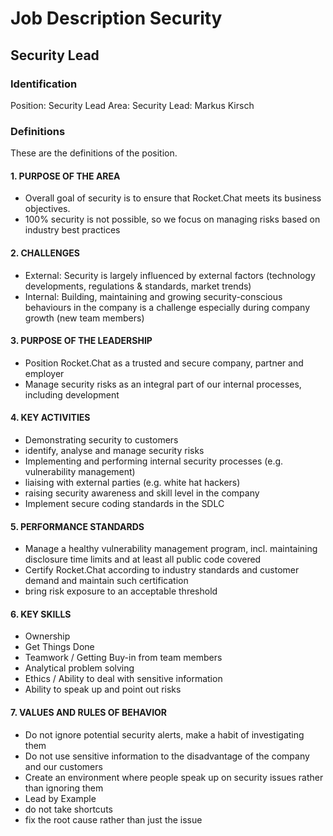 # Job Description Security

## Security Lead

### Identification

Position: Security Lead
Area: Security
Lead: Markus Kirsch

### Definitions

These are the definitions of the position.

#### 1. PURPOSE OF THE AREA

- Overall goal of security is to ensure that Rocket.Chat meets its business objectives.
- 100% security is not possible, so we focus on managing risks based on industry best practices

#### 2. CHALLENGES

- External: Security is largely influenced by external factors (technology developments, regulations & standards, market trends)
- Internal: Building, maintaining and growing security-conscious behaviours in the company is a challenge especially during company growth (new team members)

#### 3. PURPOSE OF THE LEADERSHIP

- Position Rocket.Chat as a trusted and secure company, partner and employer
- Manage security risks as an integral part of our internal processes, including development

#### 4. KEY ACTIVITIES

- Demonstrating security to customers
- identify, analyse and manage security risks
- Implementing and performing internal security processes (e.g. vulnerability management)
- liaising with external parties (e.g. white hat hackers)
- raising security awareness and skill level in the company
- Implement secure coding standards in the SDLC

#### 5. PERFORMANCE STANDARDS

- Manage a healthy vulnerability management program, incl. maintaining disclosure time limits and at least all public code covered
- Certify Rocket.Chat according to industry standards and customer demand and maintain such certification
- bring risk exposure to an acceptable threshold

#### 6. KEY SKILLS

- Ownership
- Get Things Done
- Teamwork / Getting Buy-in from team members
- Analytical problem solving
- Ethics / Ability to deal with sensitive information
- Ability to speak up and point out risks

#### 7. VALUES AND RULES OF BEHAVIOR

- Do not ignore potential security alerts, make a habit of investigating them
- Do not use sensitive information to the disadvantage of the company and our customers
- Create an environment where people speak up on security issues rather than ignoring them
- Lead by Example
- do not take shortcuts
- fix the root cause rather than just the issue
